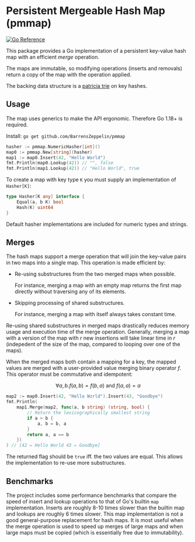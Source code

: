 # Persistent Mergeable Hash Map (pmmap)

[![Go Reference](https://pkg.go.dev/badge/github.com/BarrensZeppelin/pmmap@v0.1.0.svg)](https://pkg.go.dev/github.com/BarrensZeppelin/pmmap@v0.1.0)

This package provides a Go implementation of a persistent key-value hash map with an efficient _merge_ operation.

The maps are immutable, so modifying operations (inserts and removals) return a copy of the map with the operation applied.

The backing data structure is a [patricia trie](https://en.wikipedia.org/wiki/Radix_tree#PATRICIA) on key hashes.

## Usage

The map uses generics to make the API ergonomic. Therefore Go 1.18+ is required.

Install: `go get github.com/BarrensZeppelin/pmmap`

```go
hasher := pmmap.NumericHasher[int]()
map0 := pmmap.New[string](hasher)
map1 := map0.Insert(42, "Hello World")
fmt.Println(map0.Lookup(42)) // "", false
fmt.Println(map1.Lookup(42)) // "Hello World", true
```

To create a map with key type `K` you must supply an implementation of `Hasher[K]`:

```go
type Hasher[K any] interface {
	Equal(a, b K) bool
	Hash(K) uint64
}
```

Default hasher implementations are included for numeric types and strings.

## Merges

The hash maps support a merge operation that will join the key-value pairs in two maps into a single map.
This operation is made efficient by:

* Re-using substructures from the two merged maps when possible.

	For instance, merging a map with an empty map returns the first map directly without traversing any of its elements.

* Skipping processing of shared substructures.

	For instance, merging a map with itself always takes constant time.

Re-using shared substructures in merged maps drastically reduces memory usage and execution time of the merge operation.
Generally, merging a map with a version of the map with $r$ new insertions will take linear time in $r$ (indepedent of the size of the map, compared to looping over one of the maps).

When the merged maps both contain a mapping for a key, the mapped values are merged with a user-provided value merging binary operator $f$.
This operator must be commutative and idempotent:

$$
\forall a, b. f(a, b) = f(b, a) \textrm{ and } f(a, a) = a
$$

```go
map2 := map0.Insert(42, "Hello Wzrld").Insert(43, "Goodbye")
fmt.Println(
	map1.Merge(map2, func(a, b string) (string, bool) {
		// Return the lexicographically smallest string
		if a > b {
			a, b = b, a
		}
		return a, a == b
	})
) // [42 ↦ Hello World 43 ↦ Goodbye]
```

The returned flag should be `true` iff. the two values are equal.
This allows the implementation to re-use more substructures.

## Benchmarks

The project includes some performance benchmarks that compare the speed of insert and lookup operations to that of Go's builtin `map` implementation.
Inserts are roughly 8-10 times slower than the builtin map and lookups are roughly 6 times slower.
This map implementation is not a good general-purpose replacement for hash maps.
It is most useful when the merge operation is used to speed up merges of large maps and when large maps must be copied (which is essentially free due to immutability).
